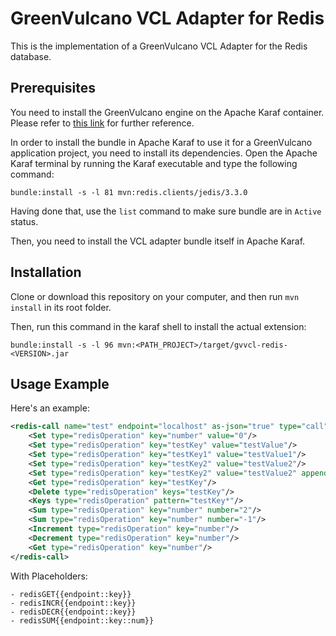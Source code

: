 # GreenVulcano VCL Adapter for Redis

This is the implementation of a GreenVulcano VCL Adapter for the Redis database.

## Prerequisites

You need to install the GreenVulcano engine on the Apache Karaf container. Please refer to [this link](https://github.com/green-vulcano/gv-engine/blob/master/quickstart-guide.md) for further reference.

In order to install the bundle in Apache Karaf to use it for a GreenVulcano application project, you need to install its dependencies. Open the Apache Karaf terminal by running the Karaf executable and type the following command:

```shell
bundle:install -s -l 81 mvn:redis.clients/jedis/3.3.0
```

Having done that, use the ``list`` command to make sure bundle are in ``Active`` status.

Then, you need to install the VCL adapter bundle itself in Apache Karaf.

## Installation

Clone or download this repository on your computer, and then run ``mvn install`` in its root folder.

Then, run this command in the karaf shell to install the actual extension:

```shell
bundle:install -s -l 96 mvn:<PATH_PROJECT>/target/gvvcl-redis-<VERSION>.jar
```

## Usage Example

Here's an example:

```xml
<redis-call name="test" endpoint="localhost" as-json="true" type="call">
	<Set type="redisOperation" key="number" value="0"/>
	<Set type="redisOperation" key="testKey" value="testValue"/>
	<Set type="redisOperation" key="testKey1" value="testValue1"/>
	<Set type="redisOperation" key="testKey2" value="testValue2"/>
	<Set type="redisOperation" key="testKey2" value="testValue2" append="true"/>
	<Get type="redisOperation" key="testKey"/>
	<Delete type="redisOperation" keys="testKey"/>
	<Keys type="redisOperation" pattern="testKey*"/>
	<Sum type="redisOperation" key="number" number="2"/>
	<Sum type="redisOperation" key="number" number="-1"/>
	<Increment type="redisOperation" key="number"/>
	<Decrement type="redisOperation" key="number"/>
	<Get type="redisOperation" key="number"/>
</redis-call>

```

With Placeholders:

	- redisGET{{endpoint::key}}
	- redisINCR{{endpoint::key}}
	- redisDECR{{endpoint::key}}
	- redisSUM{{endpoint::key::num}}
